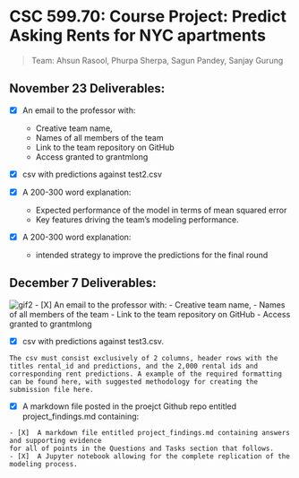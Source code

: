 # CSC 599.70: Course Project: Predict Asking Rents for NYC apartments

> Team: Ahsun Rasool, Phurpa Sherpa, Sagun Pandey, Sanjay Gurung

## November 23 Deliverables:

- [X] An email to the professor with:
    - Creative team name,
    - Names of all members of the team
    - Link to the team repository on GitHub
    - Access granted to grantmlong

- [X] csv with predictions against test2.csv

- [X] A 200-300 word explanation:
    - Expected performance of the model in terms of mean squared error
    - Key features driving the team’s modeling performance.

- [X] A 200-300 word explanation:
    - intended strategy to improve the predictions for the final round
    
## December 7 Deliverables:

<img src='https://media.giphy.com/media/wf71hhNOVYGK4/giphy.gif' title='gif2' alt='gif2' />
- [X] An email to the professor with:
    - Creative team name,
    - Names of all members of the team
    - Link to the team repository on GitHub
    - Access granted to grantmlong

- [X] csv with predictions against test3.csv. 
```
The csv must consist exclusively of 2 columns, header rows with the titles rental_id and predictions, and the 2,000 rental ids and
corresponding rent predictions. A example of the required formatting can be found here, with suggested methodology for creating the submission file here.
```
- [X] A markdown file posted in the proejct Github repo entitled project_findings.md containing:
```
- [X]  A markdown file entitled project_findings.md containing answers and supporting evidence
for all of points in the Questions and Tasks section that follows.
- [X]  A Jupyter notebook allowing for the complete replication of the modeling process.
```
